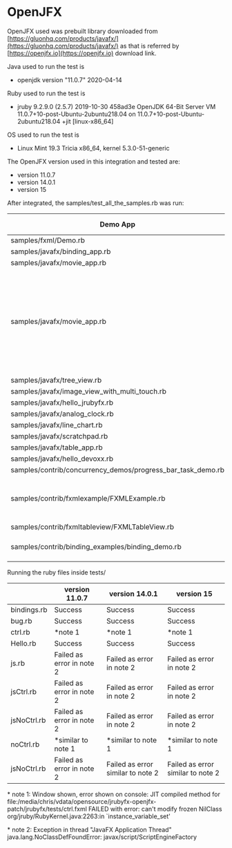 

# OpenJFX

OpenJFX used was prebuilt library downloaded from [https://gluonhq.com/products/javafx/](https://gluonhq.com/products/javafx/) as that is referred by [https://openjfx.io](https://openjfx.io) download link.

Java used to run the test is
* openjdk version "11.0.7" 2020-04-14

Ruby used to run the test is
* jruby 9.2.9.0 (2.5.7) 2019-10-30 458ad3e OpenJDK 64-Bit Server VM 11.0.7+10-post-Ubuntu-2ubuntu218.04 on 11.0.7+10-post-Ubuntu-2ubuntu218.04 +jit [linux-x86_64]

OS used to run the test is
* Linux Mint 19.3 Tricia x86\_64, kernel 5.3.0-51-generic

The OpenJFX version used in this integration and tested are:
* version 11.0.7
* version 14.0.1
* version 15

After integrated, the samples/test\_all\_the\_samples.rb was run:

| Demo App                       | version 11.0.7 | version 14.0.1 | version 15 |
| ------------------------------- | ------------- | -------------- | ---------- |
| samples/fxml/Demo.rb           |   Success             |   Success             |  Success   |
| samples/javafx/binding\_app.rb |  Success              |   Success             |  Success   | 
| samples/javafx/movie\_app.rb   |  Success              |   Success             |  Success   | 
| samples/javafx/movie\_app.rb   |   No movie is shown but using Oracle Java yield the same result. Media key detected.              |   No movie is shown but using Oracle Java yield the same result. Media key detected.              |  No movie is shown but using Oracle Java yield the same result. Media key detected. | 
| samples/javafx/tree\_view.rb   |  Success              |   Success             |  Success   | 
| samples/javafx/image\_view\_with\_multi\_touch.rb  |   Success            |   Success             |  Success   | 
| samples/javafx/hello\_jrubyfx.rb  |  Success             |   Success             |  Success   | 
| samples/javafx/analog\_clock.rb  |  Success            |  Success              |  Success   | 
| samples/javafx/line\_chart.rb  |  Success              |  Success              |  Success   | 
| samples/javafx/scratchpad.rb   |  Success              | Success               |  Success   | 
| samples/javafx/table\_app.rb   |  Success              |  Success              |  Success   | 
| samples/javafx/hello\_devoxx.rb  | Success             |  Success              |  Success   | 
| samples/contrib/concurrency\_demos/progress\_bar\_task\_demo.rb  |  Success             |    Success            |  Success   | 
| samples/contrib/fxmlexample/FXMLExample.rb  | Success. But CSS seems not loaded     |    Success. But CSS seems not loaded          |  Success. But CSS seems not loaded   | 
| samples/contrib/fxmltableview/FXMLTableView.rb  |    Success     |    Success            |  Success   | 
| samples/contrib/binding\_examples/binding\_demo.rb  |  Success   |    Success            |  Success. Output 3 & 4   | 


Running the ruby files inside tests/

|                   | version 11.0.7 | version 14.0.1 | version 15 |
| ----------------- | -------------- | -------------- | ---------- |
| bindings.rb       |   Success             |    Success            |  Success   |
| bug.rb            |   Success             |   Success             |  Success   |
| ctrl.rb           |   \*note 1             |   \*note 1              |  \*note 1   |
| Hello.rb          |   Success             |   Success             |  Success   |
| js.rb             |   Failed as error in note 2  |  Failed as error in note 2   |  Failed as error in note 2   |
| jsCtrl.rb         |   Failed as error in note 2  |   Failed as error in note 2  |  Failed as error in note 2   |
| jsNoCtrl.rb       |   Failed as error in note 2  |  Failed as error in note 2   |  Failed as error in note 2   |
| noCtrl.rb         |   \*similar to note 1        |    \*similar to note 1       |  \*similar to note 1   |
| jsNoCtrl.rb       |   Failed as error in note 2  |   Failed as error similar to note 2   |  Failed as error similar to note 2   |



\* note 1: Window shown, error shown on console:
  JIT compiled method for file:/media/chris/vdata/opensource/jrubyfx-openjfx-patch/jrubyfx/tests/ctrl.fxml FAILED with error:
  can't modify frozen NilClass
  org/jruby/RubyKernel.java:2263:in `instance_variable_set'

\* note 2: Exception in thread "JavaFX Application Thread" java.lang.NoClassDefFoundError: javax/script/ScriptEngineFactory


